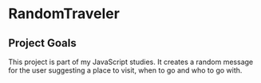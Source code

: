 # RandomTraveler

## Project Goals
This project is part of my JavaScript studies. It creates a random  message for the user suggesting a place to visit, when to go and who to go with.